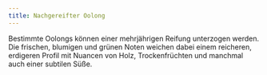 ```yaml
---
title: Nachgereifter Oolong
---
```

Bestimmte Oolongs können einer mehrjährigen Reifung unterzogen werden. Die frischen, blumigen und grünen Noten weichen dabei einem reicheren, erdigeren Profil mit Nuancen von Holz, Trockenfrüchten und manchmal auch einer subtilen Süße.